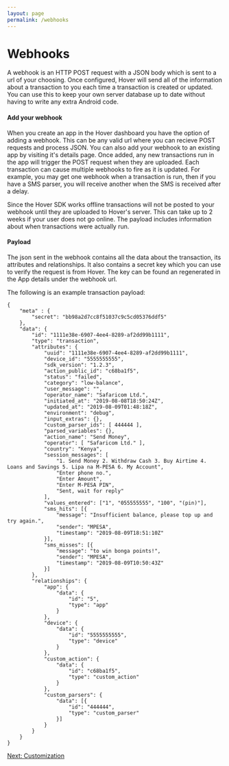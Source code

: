 ```yaml
---
layout: page
permalink: /webhooks
---
```


# Webhooks

A webhook is an HTTP POST request with a JSON body which is sent to a url of your choosing. Once configured, Hover will send all of the information about a transaction to you each time a transaction is created or updated. You can use this to keep your own server database up to date without having to write any extra Android code.

#### Add your webhook

When you create an app in the Hover dashboard you have the option of adding a webhook. This can be any valid url where you can recieve POST requests and process JSON. You can also add your webhook to an existing app by visiting it's details page. Once added, any new transactions run in the app will trigger the POST request when they are uploaded. Each transaction can cause multiple webhooks to fire as it is updated. For example, you may get one webhook when a transaction is run, then if you have a SMS parser, you will receive another when the SMS is received after a delay.

Since the Hover SDK works offline transactions will not be posted to your webhook until they are uploaded to Hover's server. This can take up to 2 weeks if your user does not go online. The payload includes information about when transactions were actually run.

#### Payload

The json sent in the webhook contains all the data about the transaction, its attributes and relationships. It also contains a secret key which you can use to verify the request is from Hover. The key can be found an regenerated in the App details under the webhook url.

The following is an example transaction payload:

    
    { 
    	"meta" : {
    		"secret": "bb98a2d7cc8f51037c9c5cd05376ddf5"
    	},
    	"data": {
    		"id": "1111e38e-6907-4ee4-8289-af2dd99b1111",
    		"type": "transaction",
    		"attributes": {
    			"uuid": "1111e38e-6907-4ee4-8289-af2dd99b1111",
    			"device_id": "5555555555",
    			"sdk_version": "1.2.3",
    			"action_public_id": "c68ba1f5",
    			"status": "failed",
    			"category": "low-balance",
    			"user_message": "",
    			"operator_name": "Safaricom Ltd.",
    			"initiated_at": "2019-08-08T18:50:24Z",
    			"updated_at": "2019-08-09T01:48:18Z",
    			"environment": "debug",
    			"input_extras": {},
    			"custom_parser_ids": [ 444444 ],
    			"parsed_variables": {},
    			"action_name": "Send Money",
    			"operator": [ "Safaricom Ltd." ],
    			"country": "Kenya",
    			"session_messages": [
    				"1. Send Money 2. Withdraw Cash 3. Buy Airtime 4. Loans and Savings 5. Lipa na M-PESA 6. My Account",
    				"Enter phone no.",
    				"Enter Amount",
    				"Enter M-PESA PIN",
    				"Sent, wait for reply"
    			],
    			"values_entered": ["1", "055555555", "100", "(pin)"],
    			"sms_hits": [{
    				"message": "Insufficient balance, please top up and try again.",
    				"sender": "MPESA",
    				"timestamp": "2019-08-09T18:51:10Z"
    			}],
    			"sms_misses": [{
    				"message": "to win bonga points!",
    				"sender": "MPESA",
    				"timestamp": "2019-08-09T10:50:43Z"
    			}]
    		},
    		"relationships": {
    			"app": {
    				"data": {
    					"id": "5",
    					"type": "app"
    				}
    			},
    			"device": {
    				"data": {
    					"id": "5555555555",
    					"type": "device"
    				}
    			},
    			"custom_action": {
    				"data": {
    					"id": "c68ba1f5",
    					"type": "custom_action"
    				}
    			},
    			"custom_parsers": {
    				"data": [{
    					"id": "444444",
    					"type": "custom_parser"
    				}]
    			}
    		}
    	}
    }
    

[Next: Customization](/customization)